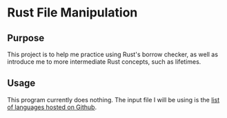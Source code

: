 # Rust File Manipulation

## Purpose

This project is to help me practice using Rust's borrow checker, as well as introduce me to more intermediate Rust concepts, such as lifetimes. 

## Usage

This program currently does nothing. The input file I will be using is the [list of languages hosted on Github](https://github.com/github-linguist/linguist/blob/master/lib/linguist/languages.yml).